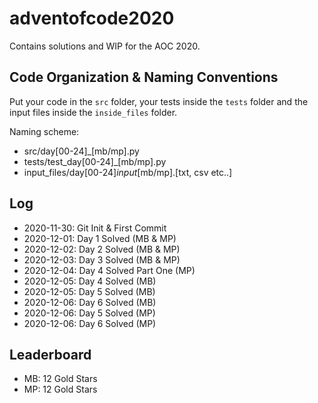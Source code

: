 # adventofcode2020

Contains solutions and WIP for the AOC 2020.

## Code Organization & Naming Conventions

Put your code in the `src` folder, your tests inside the `tests` folder
and the input files inside the `inside_files` folder.

Naming scheme:

- src/day[00-24]_[mb/mp].py
- tests/test_day[00-24]_[mb/mp].py
- input_files/day[00-24]_input_[mb/mp].[txt, csv etc..]

## Log

- 2020-11-30: Git Init & First Commit
- 2020-12-01: Day 1 Solved (MB & MP)
- 2020-12-02: Day 2 Solved (MB & MP)
- 2020-12-03: Day 3 Solved (MB & MP)
- 2020-12-04: Day 4 Solved Part One (MP)
- 2020-12-05: Day 4 Solved (MB)
- 2020-12-05: Day 5 Solved (MB)
- 2020-12-06: Day 6 Solved (MB)
- 2020-12-06: Day 5 Solved (MP)
- 2020-12-06: Day 6 Solved (MP)

## Leaderboard

- MB: 12 Gold Stars
- MP: 12 Gold Stars
